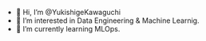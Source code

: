 - 👋 Hi, I’m @YukishigeKawaguchi
- 👀 I’m interested in Data Engineering & Machine Learnig.
- 🌱 I’m currently learning MLOps.


<!---
YukishigeKawaguchi/YukishigeKawaguchi is a ✨ special ✨ repository because its `README.md` (this file) appears on your GitHub profile.
You can click the Preview link to take a look at your changes.
--->
